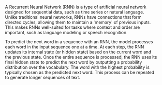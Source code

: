 A Recurrent Neural Network (RNN) is a type of artificial neural network designed for sequential data, such as time series or natural language.
Unlike traditional neural networks, RNNs have connections that form directed cycles, allowing them to maintain a 'memory' of previous inputs. 
This makes RNNs well-suited for tasks where context and order are important, such as language modeling or speech recognition.

To predict the next word in a sequence with an RNN, the model processes each word in the input sequence one at a time.
At each step, the RNN updates its internal state (or hidden state) based on the current word and the previous state. 
Once the entire sequence is processed, the RNN uses its final hidden state to predict the next word by outputting a probability distribution over the vocabulary.
The word with the highest probability is typically chosen as the predicted next word. This process can be repeated to generate longer sequences of text.

